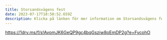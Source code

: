 ```yaml
---
title: Storsandsvägens fest
date: 2023-07-17T18:50:52.659Z
description: Klicka på länken för mer information om Storsandsvägens fest.
---
```

<https://1drv.ms/f/s!AvomJK6GeQP9gc4bqGsziw8oEmDP2g?e=FycohO>